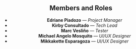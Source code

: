 <div align="center">

## Members and Roles

- **Edriane Piadozo** — *Project Manager*
- **Kirby Consultado** — *Tech Lead*
- **Marc Vesliño** — *Tester*
- **Michael Angelo Mosquito** — *UI/UX Designer*
- **Mikkakette Esparagoza** — *UI/UX Designer*

</div>
